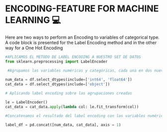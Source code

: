 # ENCODING-FEATURE FOR MACHINE LEARNING :computer:
Here are two ways to perform an Encoding to variables of categorical type. A code block is presented for the Label Encoding method and in the other way for a One Hot Encoding


```python
#APLICAMOS EL METODO DE LABEL ENCODING A NUESTRO SET DE DATOS 
from sklearn.preprocessing import LabelEncoder

 #Agrupamos las variables numéricas y categóricas, cada una en dos nuevos Dataframes
 
num_data = df.select_dtypes(include=['int64', 'float64'])
cat_data = df.select_dtypes(include=['object'])

# Aplicando label encoding sobre las agrupaciones creadas

le = LabelEncoder()
cat_data = cat_data.apply(lambda col: le.fit_transform(col))

#Concatenamos el resultado del label encoding con las variables numéricas existentes

label_df = pd.concat([num_data, cat_data], axis = 1)
```
